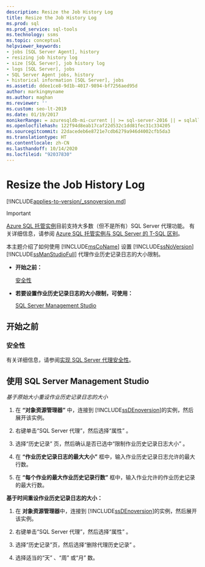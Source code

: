 ```yaml
---
description: Resize the Job History Log
title: Resize the Job History Log
ms.prod: sql
ms.prod_service: sql-tools
ms.technology: ssms
ms.topic: conceptual
helpviewer_keywords:
- jobs [SQL Server Agent], history
- resizing job history log
- size [SQL Server], job history log
- logs [SQL Server], jobs
- SQL Server Agent jobs, history
- historical information [SQL Server], jobs
ms.assetid: ddee1ce8-9d1b-4017-9894-bf7256aed95d
author: markingmyname
ms.author: maghan
ms.reviewer: ''
ms.custom: seo-lt-2019
ms.date: 01/19/2017
monikerRange: = azuresqldb-mi-current || >= sql-server-2016 || = sqlallproducts-allversions
ms.openlocfilehash: 122f94d8eab17caf22d532c1dd81fec31c334205
ms.sourcegitcommit: 22dacedeb6e8721e7cdb6279a946d4002cfb5da3
ms.translationtype: HT
ms.contentlocale: zh-CN
ms.lasthandoff: 10/14/2020
ms.locfileid: "92037830"
---
```

# <a name="resize-the-job-history-log"></a>Resize the Job History Log

[!INCLUDE[applies-to-version/_ssnoversion.md](../../includes/applies-to-version/sqlserver.md)]

> [!IMPORTANT]  
> [Azure SQL 托管实例](/azure/sql-database/sql-database-managed-instance)目前支持大多数（但不是所有）SQL Server 代理功能。 有关详细信息，请参阅 [Azure SQL 托管实例与 SQL Server 的 T-SQL 区别](/azure/sql-database/sql-database-managed-instance-transact-sql-information#sql-server-agent)。

本主题介绍了如何使用 [!INCLUDE[msCoName](../../includes/msconame_md.md)] 设置 [!INCLUDE[ssNoVersion](../../includes/ssnoversion-md.md)] [!INCLUDE[ssManStudioFull](../../includes/ssmanstudiofull-md.md)] 代理作业历史记录日志的大小限制。

- **开始之前：**  

    [安全性](#Security)  

- **若要设置作业历史记录日志的大小限制，可使用：**  

    [SQL Server Management Studio](#SSMS)

## <a name="before-you-begin"></a><a name="BeforeYouBegin"></a>开始之前  

### <a name="security"></a><a name="Security"></a>安全性

有关详细信息，请参阅[实现 SQL Server 代理安全性](../../ssms/agent/implement-sql-server-agent-security.md)。  

## <a name="using-sql-server-management-studio"></a><a name="SSMS"></a>使用 SQL Server Management Studio

*基于原始大小重设作业历史记录日志的大小*

1. 在 **“对象资源管理器”** 中，连接到 [!INCLUDE[ssDEnoversion](../../includes/ssdenoversion_md.md)]的实例，然后展开该实例。

2. 右键单击“SQL Server 代理”，然后选择“属性” 。

3. 选择“历史记录”  页，然后确认是否已选中“限制作业历史记录日志大小”  。

4. 在 **“作业历史记录日志的最大大小”** 框中，输入作业历史记录日志允许的最大行数。

5. 在 **“每个作业的最大作业历史记录行数”** 框中，输入作业允许的作业历史记录的最大行数。

**基于时间重设作业历史记录日志的大小：**

1. 在 **对象资源管理器**中，连接到 [!INCLUDE[ssDEnoversion](../../includes/ssdenoversion_md.md)]的实例，然后展开该实例。  

2. 右键单击“SQL Server 代理”，然后选择“属性” 。

3. 选择“历史记录”页，然后选择“删除代理历史记录” 。

4. 选择适当的“天”  、“周”  或“月”  数。